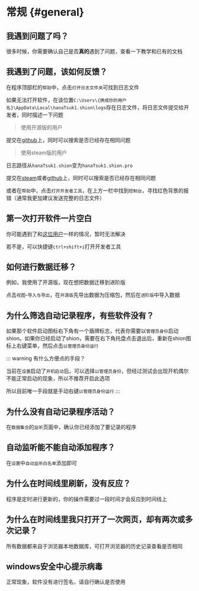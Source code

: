 # 常规 {#general}

## 我遇到问题了吗？

很多时候，你需要确认自己是否**真的**遇到了问题，查看一下教学和已有的文档



## 我遇到了问题，该如何反馈？

在程序顶部栏的`帮助`中，点击`打开日志文件夹`可找到日志文件

如果无法打开软件，在该位置`C:\Users\{换成你的用户名}\AppData\Local\hanaTsuk1.shion\logs`存在日志文件，将日志文件提交给开发者，同时描述一下问题

> 使用开源版的用户

提交在[github](https://github.com/shion-app/shion/issues)上，同时可以搜索是否已经存在相同问题

> 使用steam版的用户

日志路径从`hanaTsuk1.shion`变为`hanaTsuk1.shion.pro`

提交在[steam](https://steamcommunity.com/app/3026040/discussions/)或者[github](https://github.com/shion-app/shion/issues)上，同时可以搜索是否已经存在相同问题


或者在`帮助`中，点击`打开开发者工具`，在上方一栏中找到`控制台`，寻找红色背景的报错（通常我更加建议发送完整的日志文件）

## 第一次打开软件一片空白

你可能遇到了和[这位用户](https://github.com/shion-app/shion/issues/36)一样的情况，暂时无法解决

若不是，可以快捷键`ctrl+shift+i`打开开发者工具


## 如何进行数据迁移？

例如，我使用了开源版，现在想把数据迁移到进阶版

点击`视图`-`导入与导出`，在`开源版`先导出数据为压缩包，然后在`进阶版`中导入数据

## 为什么筛选自动记录程序，有些软件没有？

如果那个软件启动图标右下角有一个盾牌标志，代表你需要以`管理员身份`启动shion。如果你已经启动了shion，需要在右下角托盘点击退出后，重新在shion图标上右键菜单，然后点击`以管理员身份运行`

::: warning 有什么方便点的手段？

当前在`设置`启动了`开机启动`后，可以选择`以管理员身份`，但经过测试会出现开机偶尔不能正常启动的现象，所以不推荐开启此选项

所以目前唯一手段就是手动右键`以管理员身份运行`
:::

## 为什么没有自动记录程序活动？

在`数据集合`的`监听`页面中，确认你已经添加了要记录的程序



## 自动监听能不能自动添加程序？

在`设置`中`自动监听白名单`添加即可



## 为什么在时间线里刷新，没有反应？

程序是定时进行更新的，你的操作需要过一段时间才会反应到时间线上



## 为什么在时间线里我只打开了一次网页，却有两次或多次记录？

所有数据都来自于浏览器本地数据库，可打开浏览器的历史记录查看是否相同



## windows安全中心提示病毒

正常现象，软件没有进行签名，请自行确认是否使用




